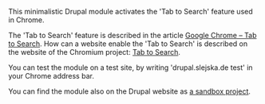 This minimalistic Drupal module activates the 'Tab to Search' feature used in Chrome.

The 'Tab to Search' feature is described in the article <a href="http://www.danielfuterman.com/google-chrome-tab-to-search/">Google Chrome – Tab to Search</a>. How can a website enable the 'Tab to Search' is described on the website of the Chromium project: <a href="http://www.chromium.org/tab-to-search">Tab to Search</a>.

You can test the module on a test site, by writing 'drupal.slejska.de test' in your Chrome address bar.

You can find the module also on the Drupal website as <a href='https://www.drupal.org/node/2847577'>a sandbox project</a>.
